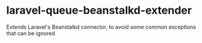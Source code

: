 # laravel-queue-beanstalkd-extender
Extends Laravel's Beanstalkd connector, to avoid some common exceptions that can be ignored
